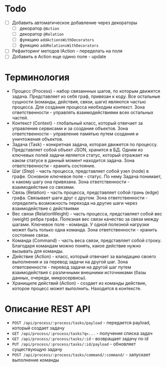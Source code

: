 # Todo

* [ ] Добавить автоматическое добавление через декораторы
  * [ ] декоратор `@Action`
  * [ ] декоратор `@Relation`
  * [ ] функцию `addActionsWithDecorators`
  * [ ] функцию `addRelationsWithDecorators`
* [ ] Рефакторинг методов IAction - переделать на поля
* [ ] Добавить в Action еще одино поле - update

# Терминология


* Процесс (Process) - набор связаннных шагов, по которым движется задача. Представляет из себя граф, привязан к коду. Все остальные сущности (команды, действия, связи, шаги) являются частью процесса. Для создания процесса необходим контекст. Зона ответственности - управлять взаимодействиями всех остальных частей.
* Контекст (Context) - глобальный класс, который отвечает за управления сервисами и за создание объектов. Зона ответственности - управление памятью путем создания и уничтожения объектов.
* Задача (Task) - конкретная задача, которая движется по процессу. Представляет собой объект JSON, хранится в БД. Одним из ключевых полей задачи является статус, который отражает на каком статусе в данный момент находится задача. Зона ответственности - хранить состояние.
* Шаг (Step) - часть процесса, представляет собой узел (node) в графе. Основное ключевое поле - статус. По нему Задача понимает, к какому шагу она привязана. Зона ответственности - взаимодействие со связями.
* Связь (Relation) - часть процесса, представляет собой грань (edge) графа. Связывает шаги друг с другом. Зона ответственности - определять возможность перехода на другие шаги через взаимодействие с действиями
* Вес связи (RelationWeight) - часть процесса, представляет собой вес (weight) ребра графа. Полезная вес связи качество за связи между шагами. Ключевое поле - команда. У одной полезной нагрузки может быть только одна команда. Зона ответственности - хранить состояние связи.
* Команда (Command) - часть веса связи, представляет собой строку. Благодаря командам можно понять, какое действие нужно вызывать для команды.
* Действие (Action) - класс, который отвечает за валидацию своего выполнения и за перевод задачи на другой шаг. Зона ответсвенности - перевод задачи на другой шаг путем взаимодействия с различными внешними источниками (базы данных, очереди, микросервисы).
* Хранищиле действий (Action) - создает из команды действие, которое процесс может выполнить. Находится в контексте.

# Описание REST API

* `POST /api/process/:process/tasks/payload` - передается payload, который создает задачу
* `GET /api/process/:process/tasks?q=...` - получения списка задач
* `GET /api/process/:process/tasks/:id` - возвращает задачу по id
* `PUT /api/process/:process/tasks/:id/payload` - обновляет существующую задачу
* `POST /api/process/:process/tasks/command/:command/` - запускает выполнение команды
